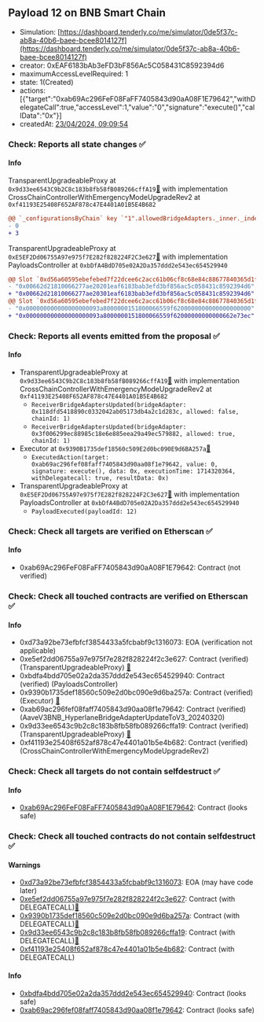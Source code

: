 ## Payload 12 on BNB Smart Chain

- Simulation: [https://dashboard.tenderly.co/me/simulator/0de5f37c-ab8a-40b6-baee-bcee8014127f](https://dashboard.tenderly.co/me/simulator/0de5f37c-ab8a-40b6-baee-bcee8014127f)
- creator: 0xEAF6183bAb3eFD3bF856Ac5C058431C8592394d6
- maximumAccessLevelRequired: 1
- state: 1(Created)
- actions: [{"target":"0xab69Ac296FeF08FaFF7405843d90aA08F1E79642","withDelegateCall":true,"accessLevel":1,"value":"0","signature":"execute()","callData":"0x"}]
- createdAt: [23/04/2024, 09:09:54](https://bscscan.com/tx/0x89360b3fd1d0da36da5a3c4d89a604d811feb87b36df2fcdfacd48e72493cb1c)

### Check: Reports all state changes :white_check_mark:

#### Info


TransparentUpgradeableProxy at `0x9d33ee6543C9b2C8c183b8fb58fB089266cffA19`[:ghost:](https://github.com/bgd-labs/aave-address-book "GovernanceV3BNB.CROSS_CHAIN_CONTROLLER") with implementation CrossChainControllerWithEmergencyModeUpgradeRev2 at `0xf41193E25408F652AF878c47E4401A01B5E4B682`
```diff
@@ `_configurationsByChain` key `"1".allowedBridgeAdapters._inner._indexes.0x0000000000000000000000003f006299ec88985c18e6e885eea29a49ec579882` @@
- 0
+ 3
```

TransparentUpgradeableProxy at `0xE5EF2Dd06755A97e975f7E282f828224F2C3e627`[:ghost:](https://github.com/bgd-labs/aave-address-book "GovernanceV3BNB.PAYLOADS_CONTROLLER") with implementation PayloadsController at `0xbDfA4BdD705e02A2Da357ddd2e543ec654529940`
```diff
@@ Slot `0xd56a60595ebefebed7f22dcee6c2acc61b06cf8c68e84c88677840365d1ff92b` @@
- "0x00662d21810066277ae20201eaf6183bab3efd3bf856ac5c058431c8592394d6"
+ "0x00662d21810066277ae20301eaf6183bab3efd3bf856ac5c058431c8592394d6"
@@ Slot `0xd56a60595ebefebed7f22dcee6c2acc61b06cf8c68e84c88677840365d1ff92c` @@
- "0x000000000000000000093a8000000151800066559f6200000000000000000000"
+ "0x000000000000000000093a8000000151800066559f62000000000000662e73ec"
```


### Check: Reports all events emitted from the proposal :white_check_mark:

#### Info

- TransparentUpgradeableProxy at `0x9d33ee6543C9b2C8c183b8fb58fB089266cffA19`[:ghost:](https://github.com/bgd-labs/aave-address-book "GovernanceV3BNB.CROSS_CHAIN_CONTROLLER") with implementation CrossChainControllerWithEmergencyModeUpgradeRev2 at `0xf41193E25408F652AF878c47E4401A01B5E4B682`
  - `ReceiverBridgeAdaptersUpdated(bridgeAdapter: 0x118dfd5418890c0332042ab05173db4a2c1d283c, allowed: false, chainId: 1)`
  - `ReceiverBridgeAdaptersUpdated(bridgeAdapter: 0x3f006299ec88985c18e6e885eea29a49ec579882, allowed: true, chainId: 1)`
- Executor at `0x9390B1735def18560c509E2d0bc090E9d6BA257a`[:ghost:](https://github.com/bgd-labs/aave-address-book "AaveV3BNB.ACL_ADMIN, GovernanceV3BNB.EXECUTOR_LVL_1")
  - `ExecutedAction(target: 0xab69ac296fef08faff7405843d90aa08f1e79642, value: 0, signature: execute(), data: 0x, executionTime: 1714320364, withDelegatecall: true, resultData: 0x)`
- TransparentUpgradeableProxy at `0xE5EF2Dd06755A97e975f7E282f828224F2C3e627`[:ghost:](https://github.com/bgd-labs/aave-address-book "GovernanceV3BNB.PAYLOADS_CONTROLLER") with implementation PayloadsController at `0xbDfA4BdD705e02A2Da357ddd2e543ec654529940`
  - `PayloadExecuted(payloadId: 12)`

### Check: Check all targets are verified on Etherscan :white_check_mark:

#### Info

- 0xab69Ac296FeF08FaFF7405843d90aA08F1E79642: Contract (not verified) 

### Check: Check all touched contracts are verified on Etherscan :white_check_mark:

#### Info

- 0xd73a92be73efbfcf3854433a5fcbabf9c1316073: EOA (verification not applicable)
- 0xe5ef2dd06755a97e975f7e282f828224f2c3e627: Contract (verified) (TransparentUpgradeableProxy) [:ghost:](https://github.com/bgd-labs/aave-address-book "GovernanceV3BNB.PAYLOADS_CONTROLLER")
- 0xbdfa4bdd705e02a2da357ddd2e543ec654529940: Contract (verified) (PayloadsController) 
- 0x9390b1735def18560c509e2d0bc090e9d6ba257a: Contract (verified) (Executor) [:ghost:](https://github.com/bgd-labs/aave-address-book "AaveV3BNB.ACL_ADMIN, GovernanceV3BNB.EXECUTOR_LVL_1")
- 0xab69ac296fef08faff7405843d90aa08f1e79642: Contract (verified) (AaveV3BNB_HyperlaneBridgeAdapterUpdateToV3_20240320) 
- 0x9d33ee6543c9b2c8c183b8fb58fb089266cffa19: Contract (verified) (TransparentUpgradeableProxy) [:ghost:](https://github.com/bgd-labs/aave-address-book "GovernanceV3BNB.CROSS_CHAIN_CONTROLLER")
- 0xf41193e25408f652af878c47e4401a01b5e4b682: Contract (verified) (CrossChainControllerWithEmergencyModeUpgradeRev2) 

### Check: Check all targets do not contain selfdestruct :white_check_mark:

#### Info

- [0xab69Ac296FeF08FaFF7405843d90aA08F1E79642](https://bscscan.com/address/0xab69Ac296FeF08FaFF7405843d90aA08F1E79642): Contract (looks safe)

### Check: Check all touched contracts do not contain selfdestruct :white_check_mark:

#### Warnings

- [0xd73a92be73efbfcf3854433a5fcbabf9c1316073](https://bscscan.com/address/0xd73a92be73efbfcf3854433a5fcbabf9c1316073): EOA (may have code later)
- [0xe5ef2dd06755a97e975f7e282f828224f2c3e627](https://bscscan.com/address/0xe5ef2dd06755a97e975f7e282f828224f2c3e627): Contract (with DELEGATECALL)[:ghost:](https://github.com/bgd-labs/aave-address-book "GovernanceV3BNB.PAYLOADS_CONTROLLER")
- [0x9390b1735def18560c509e2d0bc090e9d6ba257a](https://bscscan.com/address/0x9390b1735def18560c509e2d0bc090e9d6ba257a): Contract (with DELEGATECALL)[:ghost:](https://github.com/bgd-labs/aave-address-book "AaveV3BNB.ACL_ADMIN, GovernanceV3BNB.EXECUTOR_LVL_1")
- [0x9d33ee6543c9b2c8c183b8fb58fb089266cffa19](https://bscscan.com/address/0x9d33ee6543c9b2c8c183b8fb58fb089266cffa19): Contract (with DELEGATECALL)[:ghost:](https://github.com/bgd-labs/aave-address-book "GovernanceV3BNB.CROSS_CHAIN_CONTROLLER")
- [0xf41193e25408f652af878c47e4401a01b5e4b682](https://bscscan.com/address/0xf41193e25408f652af878c47e4401a01b5e4b682): Contract (with DELEGATECALL)

#### Info

- [0xbdfa4bdd705e02a2da357ddd2e543ec654529940](https://bscscan.com/address/0xbdfa4bdd705e02a2da357ddd2e543ec654529940): Contract (looks safe)
- [0xab69ac296fef08faff7405843d90aa08f1e79642](https://bscscan.com/address/0xab69ac296fef08faff7405843d90aa08f1e79642): Contract (looks safe)

